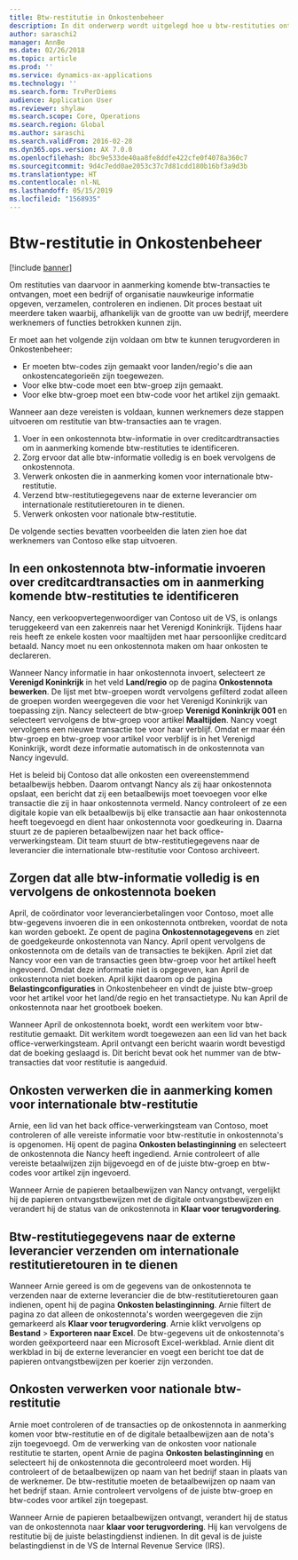 ```yaml
---
title: Btw-restitutie in Onkostenbeheer
description: In dit onderwerp wordt uitgelegd hoe u btw-restituties ontvangt op in aanmerking komende transacties.
author: saraschi2
manager: AnnBe
ms.date: 02/26/2018
ms.topic: article
ms.prod: ''
ms.service: dynamics-ax-applications
ms.technology: ''
ms.search.form: TrvPerDiems
audience: Application User
ms.reviewer: shylaw
ms.search.scope: Core, Operations
ms.search.region: Global
ms.author: saraschi
ms.search.validFrom: 2016-02-28
ms.dyn365.ops.version: AX 7.0.0
ms.openlocfilehash: 8bc9e533de40aa8fe8ddfe422cfe0f4078a360c7
ms.sourcegitcommit: 9d4c7edd0ae2053c37c7d81cdd180b16bf3a9d3b
ms.translationtype: HT
ms.contentlocale: nl-NL
ms.lasthandoff: 05/15/2019
ms.locfileid: "1568935"
---
```

# <a name="vat-recovery-in-expense-management"></a>Btw-restitutie in Onkostenbeheer

[!include [banner](../includes/banner.md)]

Om restituties van daarvoor in aanmerking komende btw-transacties te ontvangen, moet een bedrijf of organisatie nauwkeurige informatie opgeven, verzamelen, controleren en indienen. Dit proces bestaat uit meerdere taken waarbij, afhankelijk van de grootte van uw bedrijf, meerdere werknemers of functies betrokken kunnen zijn.

Er moet aan het volgende zijn voldaan om btw te kunnen terugvorderen in Onkostenbeheer:

- Er moeten btw-codes zijn gemaakt voor landen/regio's die aan onkostencategorieën zijn toegewezen.
- Voor elke btw-code moet een btw-groep zijn gemaakt.
- Voor elke btw-groep moet een btw-code voor het artikel zijn gemaakt.

Wanneer aan deze vereisten is voldaan, kunnen werknemers deze stappen uitvoeren om restitutie van btw-transacties aan te vragen.

1. Voer in een onkostennota btw-informatie in over creditcardtransacties om in aanmerking komende btw-restituties te identificeren.
2. Zorg ervoor dat alle btw-informatie volledig is en boek vervolgens de onkostennota.
3. Verwerk onkosten die in aanmerking komen voor internationale btw-restitutie.
4. Verzend btw-restitutiegegevens naar de externe leverancier om internationale restitutieretouren in te dienen.
5. Verwerk onkosten voor nationale btw-restitutie.

De volgende secties bevatten voorbeelden die laten zien hoe dat werknemers van Contoso elke stap uitvoeren.

## <a name="on-an-expense-report-enter-tax-information-about-credit-card-transactions-to-identify-eligible-vat-refunds"></a>In een onkostennota btw-informatie invoeren over creditcardtransacties om in aanmerking komende btw-restituties te identificeren

Nancy, een verkoopvertegenwoordiger van Contoso uit de VS, is onlangs teruggekeerd van een zakenreis naar het Verenigd Koninkrijk. Tijdens haar reis heeft ze enkele kosten voor maaltijden met haar persoonlijke creditcard betaald. Nancy moet nu een onkostennota maken om haar onkosten te declareren.

Wanneer Nancy informatie in haar onkostennota invoert, selecteert ze **Verenigd Koninkrijk** in het veld **Land/regio** op de pagina **Onkostennota bewerken**. De lijst met btw-groepen wordt vervolgens gefilterd zodat alleen de groepen worden weergegeven die voor het Verenigd Koninkrijk van toepassing zijn. Nancy selecteert de btw-groep **Verenigd Koninkrijk 001** en selecteert vervolgens de btw-groep voor artikel **Maaltijden**. Nancy voegt vervolgens een nieuwe transactie toe voor haar verblijf. Omdat er maar één btw-groep en btw-groep voor artikel voor verblijf is in het Verenigd Koninkrijk, wordt deze informatie automatisch in de onkostennota van Nancy ingevuld.

Het is beleid bij Contoso dat alle onkosten een overeenstemmend betaalbewijs hebben. Daarom ontvangt Nancy als zij haar onkostennota opslaat, een bericht dat zij een betaalbewijs moet toevoegen voor elke transactie die zij in haar onkostennota vermeld. Nancy controleert of ze een digitale kopie van elk betaalbewijs bij elke transactie aan haar onkostennota heeft toegevoegd en dient haar onkostennota voor goedkeuring in. Daarna stuurt ze de papieren betaalbewijzen naar het back office-verwerkingsteam. Dit team stuurt de btw-restitutiegegevens naar de leverancier die internationale btw-restitutie voor Contoso archiveert.

## <a name="make-sure-that-all-tax-information-is-complete-and-then-post-the-expense-report"></a>Zorgen dat alle btw-informatie volledig is en vervolgens de onkostennota boeken

April, de coördinator voor leverancierbetalingen voor Contoso, moet alle btw-gegevens invoeren die in een onkostennota ontbreken, voordat de nota kan worden geboekt. Ze opent de pagina **Onkostennotagegevens** en ziet de goedgekeurde onkostennota van Nancy. April opent vervolgens de onkostennota om de details van de transacties te bekijken. April ziet dat Nancy voor een van de transacties geen btw-groep voor het artikel heeft ingevoerd. Omdat deze informatie niet is opgegeven, kan April de onkostennota niet boeken. April kijkt daarom op de pagina **Belastingconfiguraties** in Onkostenbeheer en vindt de juiste btw-groep voor het artikel voor het land/de regio en het transactietype. Nu kan April de onkostennota naar het grootboek boeken.

Wanneer April de onkostennota boekt, wordt een werkitem voor btw-restitutie gemaakt. Dit werkitem wordt toegewezen aan een lid van het back office-verwerkingsteam. April ontvangt een bericht waarin wordt bevestigd dat de boeking geslaagd is. Dit bericht bevat ook het nummer van de btw-transacties dat voor restitutie is aangeduid.

## <a name="process-expenses-that-are-eligible-for-international-vat-recovery"></a>Onkosten verwerken die in aanmerking komen voor internationale btw-restitutie

Arnie, een lid van het back office-verwerkingsteam van Contoso, moet controleren of alle vereiste informatie voor btw-restitutie in onkostennota's is opgenomen. Hij opent de pagina **Onkosten belastinginning** en selecteert de onkostennota die Nancy heeft ingediend. Arnie controleert of alle vereiste betaalwijzen zijn bijgevoegd en of de juiste btw-groep en btw-codes voor artikel zijn ingevoerd.

Wanneer Arnie de papieren betaalbewijzen van Nancy ontvangt, vergelijkt hij de papieren ontvangstbewijzen met de digitale ontvangstbewijzen en verandert hij de status van de onkostennota in **Klaar voor terugvordering**.

## <a name="send-vat-recovery-data-to-the-third-party-vendor-to-file-international-recovery-returns"></a>Btw-restitutiegegevens naar de externe leverancier verzenden om internationale restitutieretouren in te dienen

Wanneer Arnie gereed is om de gegevens van de onkostennota te verzenden naar de externe leverancier die de btw-restitutieretouren gaan indienen, opent hij de pagina **Onkosten belastinginning**. Arnie filtert de pagina zo dat alleen de onkostennota's worden weergegeven die zijn gemarkeerd als **Klaar voor terugvordering**. Arnie klikt vervolgens op **Bestand** &gt; **Exporteren naar Excel**. De btw-gegevens uit de onkostennota's worden geëxporteerd naar een Microsoft Excel-werkblad. Arnie dient dit werkblad in bij de externe leverancier en voegt een bericht toe dat de papieren ontvangstbewijzen per koerier zijn verzonden.

## <a name="process-expenses-for-domestic-vat-recovery"></a>Onkosten verwerken voor nationale btw-restitutie

Arnie moet controleren of de transacties op de onkostennota in aanmerking komen voor btw-restitutie en of de digitale betaalbewijzen aan de nota's zijn toegevoegd. Om de verwerking van de onkosten voor nationale restitutie te starten, opent Arnie de pagina **Onkosten belastinginning** en selecteert hij de onkostennota die gecontroleerd moet worden. Hij controleert of de betaalbewijzen op naam van het bedrijf staan in plaats van de werknemer. De btw-restitutie moeten de betaalbewijzen op naam van het bedrijf staan. Arnie controleert vervolgens of de juiste btw-groep en btw-codes voor artikel zijn toegepast.

Wanneer Arnie de papieren betaalbewijzen ontvangt, verandert hij de status van de onkostennota naar **klaar voor terugvordering**. Hij kan vervolgens de restitutie bij de juiste belastingdienst indienen. In dit geval is de juiste belastingdienst in de VS de Internal Revenue Service (IRS).
